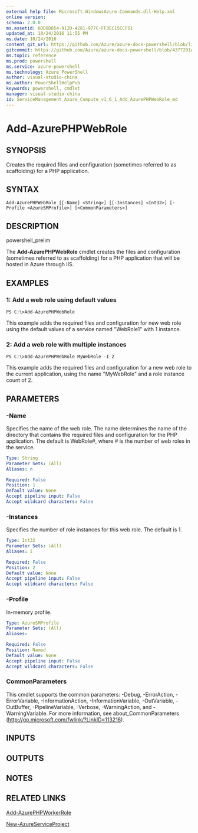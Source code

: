 ```yaml
---
external help file: Microsoft.WindowsAzure.Commands.dll-Help.xml
online version: 
schema: 2.0.0
ms.assetid: 6DD8D854-912D-4281-977C-FF3EC15CCF51
updated_at: 10/24/2016 11:55 PM
ms.date: 10/24/2016
content_git_url: https://github.com/Azure/azure-docs-powershell/blob/live/azureps-cmdlets-docs/ServiceManagement/Azure.Compute/v1.6.1/Add-AzurePHPWebRole.md
gitcommit: https://github.com/Azure/azure-docs-powershell/blob/4377291ee360e58e2c1c5d644155daf6a0279055/azureps-cmdlets-docs/ServiceManagement/Azure.Compute/v1.6.1/Add-AzurePHPWebRole.md
ms.topic: reference
ms.prod: powershell
ms.service: azure-powershell
ms.technology: Azure PowerShell
author: visual-studio-china
ms.author: PowerShellHelpPub
keywords: powershell, cmdlet
manager: visual-studio-china
id: ServiceManagement_Azure_Compute_v1_6_1_Add_AzurePHPWebRole_md
---
```


# Add-AzurePHPWebRole

## SYNOPSIS
Creates the required files and configuration (sometimes referred to as scaffolding) for a PHP application.

## SYNTAX

```
Add-AzurePHPWebRole [[-Name] <String>] [[-Instances] <Int32>] [-Profile <AzureSMProfile>] [<CommonParameters>]
```

## DESCRIPTION
powershell_prelim

The **Add-AzurePHPWebRole** cmdlet creates the files and configuration (sometimes referred to as scaffolding) for a PHP application that will be hosted in Azure through IIS.

## EXAMPLES

### 1: Add a web role using default values
```
PS C:\>Add-AzurePHPWebRole
```

This example adds the required files and configuration for new web role using the default values of a service named "WebRole1" with 1 instance.

### 2: Add a web role with multiple instances
```
PS C:\>Add-AzurePHPWebRole MyWebRole -I 2
```

This example adds the required files and configuration for a new web role to the current application, using the name "MyWebRole" and a role instance count of 2.

## PARAMETERS

### -Name
Specifies the name of the web role.
The name determines the name of the directory that contains the required files and configuration for the PHP application.
The default is WebRole#, where # is the number of web roles in the service.

```yaml
Type: String
Parameter Sets: (All)
Aliases: n

Required: False
Position: 1
Default value: None
Accept pipeline input: False
Accept wildcard characters: False
```

### -Instances
Specifies the number of role instances for this web role.
The default is 1.

```yaml
Type: Int32
Parameter Sets: (All)
Aliases: i

Required: False
Position: 2
Default value: None
Accept pipeline input: False
Accept wildcard characters: False
```

### -Profile
In-memory profile.

```yaml
Type: AzureSMProfile
Parameter Sets: (All)
Aliases: 

Required: False
Position: Named
Default value: None
Accept pipeline input: False
Accept wildcard characters: False
```

### CommonParameters
This cmdlet supports the common parameters: -Debug, -ErrorAction, -ErrorVariable, -InformationAction, -InformationVariable, -OutVariable, -OutBuffer, -PipelineVariable, -Verbose, -WarningAction, and -WarningVariable. For more information, see about_CommonParameters (http://go.microsoft.com/fwlink/?LinkID=113216).

## INPUTS

## OUTPUTS

## NOTES

## RELATED LINKS

[Add-AzurePHPWorkerRole](xref:ServiceManagement/Azure.Compute/v1.6.1/Add-AzurePHPWorkerRole.md)

[New-AzureServiceProject](xref:ServiceManagement/Azure.Compute/v1.6.1/New-AzureServiceProject.md)


